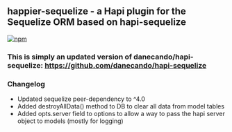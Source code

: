 ## happier-sequelize - a Hapi plugin for the Sequelize ORM based on hapi-sequelize

[![npm](https://img.shields.io/npm/dm/localeval.svg)](https://www.npmjs.com/package/happier-sequelize)

### This is simply an updated version of danecando/hapi-sequelize: https://github.com/danecando/hapi-sequelize

### Changelog

* Updated sequelize peer-dependency to ^4.0
* Added destroyAllData() method to DB to clear all data from model tables
* Added opts.server field to options to allow a way to pass the hapi server object to models (mostly for logging)
